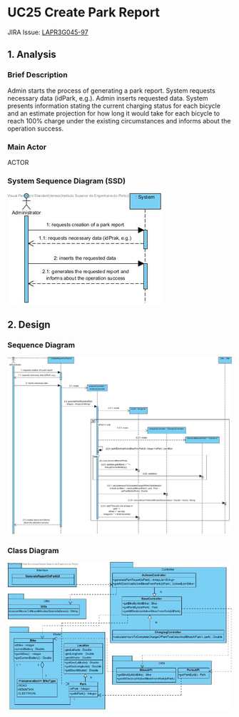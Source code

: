 # **UC25 Create Park Report**

JIRA Issue: [LAPR3G045-97](https://jira.dei.isep.ipp.pt:8443/browse/LAPR3G045-97)

## **1. Analysis**

### Brief Description

Admin starts the process of generating a park report. System requests necessary data (idPark, e.g.). Admin inserts requested data. System presents information stating the current charging status for each bicycle and an estimate projection for how long it would take for each bicycle to reach 100% charge under the existing circumstances and informs about the operation success.

### Main Actor

ACTOR

### System Sequence Diagram (SSD)

![UC25-SSD.jpg](UC25-SSD.jpg)

## **2. Design**

### Sequence Diagram

![UC25-Design-Sequence.jpg](UC25-Design-Sequence.jpg)

### Class Diagram

![UC25-Design-Class.jpg](UC25-Design-Class.jpg)